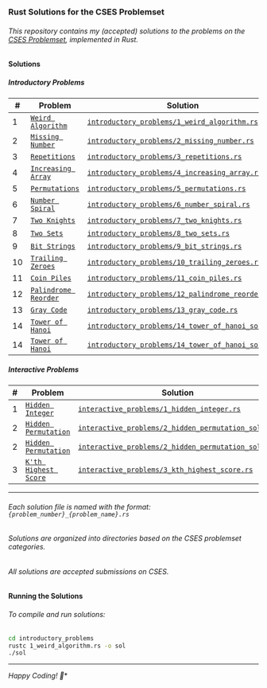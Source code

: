 ### Rust Solutions for the CSES Problemset

###### This repository contains my (accepted) solutions to the problems on the [CSES Problemset](https://cses.fi/problemset/list), implemented in Rust.

#### Solutions

##### Introductory Problems

| # | Problem | Solution |
|---|---|---|
| 1 | [`Weird Algorithm`](https://cses.fi/problemset/task/1068) | [`introductory_problems/1_weird_algorithm.rs`](./introductory_problems/1_weird_algorithm.rs) |
| 2 | [`Missing Number`](https://cses.fi/problemset/task/1083) | [`introductory_problems/2_missing_number.rs`](./introductory_problems/2_missing_number.rs) |
| 3 | [`Repetitions`](https://cses.fi/problemset/task/1069) | [`introductory_problems/3_repetitions.rs`](./introductory_problems/3_repetitions.rs) |
| 4 | [`Increasing Array`](https://cses.fi/problemset/task/1094) | [`introductory_problems/4_increasing_array.rs`](./introductory_problems/4_increasing_array.rs) |
| 5 | [`Permutations`](https://cses.fi/problemset/task/1070) | [`introductory_problems/5_permutations.rs`](./introductory_problems/5_permutations.rs) |
| 6 | [`Number Spiral`](https://cses.fi/problemset/task/1071) | [`introductory_problems/6_number_spiral.rs`](./introductory_problems/6_number_spiral.rs) |
| 7 | [`Two Knights`](https://cses.fi/problemset/task/1072) | [`introductory_problems/7_two_knights.rs`](./introductory_problems/7_two_knights.rs) |
| 8 | [`Two Sets`](https://cses.fi/problemset/task/1092) | [`introductory_problems/8_two_sets.rs`](./introductory_problems/8_two_sets.rs) |
| 9 | [`Bit Strings`](https://cses.fi/problemset/task/1617) | [`introductory_problems/9_bit_strings.rs`](./introductory_problems/9_bit_strings.rs) |
| 10 | [`Trailing Zeroes`](https://cses.fi/problemset/task/1618) | [`introductory_problems/10_trailing_zeroes.rs`](./introductory_problems/10_trailing_zeroes.rs) |
| 11 | [`Coin Piles`](https://cses.fi/problemset/task/1754) | [`introductory_problems/11_coin_piles.rs`](./introductory_problems/11_coin_piles.rs) |
| 12 | [`Palindrome Reorder`](https://cses.fi/problemset/task/1755) | [`introductory_problems/12_palindrome_reorder.rs`](./introductory_problems/12_palindrome_reorder.rs) |
| 13 | [`Gray Code`](https://cses.fi/problemset/task/2205) | [`introductory_problems/13_gray_code.rs`](./introductory_problems/13_gray_code.rs) |
| 14 | [`Tower of Hanoi`](https://cses.fi/problemset/task/2165) | [`introductory_problems/14_tower_of_hanoi_sol1.rs`](./introductory_problems/14_tower_of_hanoi_sol1.rs) |
| 14 | [`Tower of Hanoi`](https://cses.fi/problemset/task/2165) | [`introductory_problems/14_tower_of_hanoi_sol2.rs`](./introductory_problems/14_tower_of_hanoi_sol2.rs) |

##### Interactive Problems

| # | Problem | Solution |
|---|---|---|
| 1 | [`Hidden Integer`](https://cses.fi/problemset/task/3112) | [`interactive_problems/1_hidden_integer.rs`](./interactive_problems/1_hidden_integer.rs) |
| 2 | [`Hidden Permutation`](https://cses.fi/problemset/task/3139) | [`interactive_problems/2_hidden_permutation_sol1.rs`](./interactive_problems/2_hidden_permutation_sol1.rs) |
| 2 | [`Hidden Permutation`](https://cses.fi/problemset/task/3139) | [`interactive_problems/2_hidden_permutation_sol2.rs`](./interactive_problems/2_hidden_permutation_sol2.rs) |
| 3 | [`K'th Highest Score`](https://cses.fi/problemset/task/3305) | [`interactive_problems/3_kth_highest_score.rs`](./interactive_problems/3_kth_highest_score.rs) |

---

###### Each solution file is named with the format: `{problem_number}_{problem_name}.rs`
###### Solutions are organized into directories based on the CSES problemset categories.
###### All solutions are accepted submissions on CSES.

#### Running the Solutions

###### To compile and run solutions:

```bash
cd introductory_problems
rustc 1_weird_algorithm.rs -o sol
./sol
```

---

*Happy Coding! 🦀**